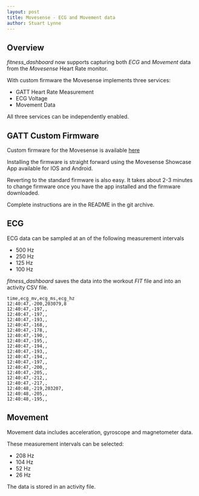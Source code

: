 ```yaml
---
layout: post
title: Movesense - ECG and Movement data
author: Stuart Lynne
---
```

## Overview

*fitness_dashboard* now supports capturing both *ECG* and *Movement* data from the *Movesense* Heart Rate monitor.

With custom firmware the Movesense implements three services:

- GATT Heart Rate Measurement
- ECG Voltage
- Movement Data

All three services can be independently enabled.

## GATT Custom Firmware

Custom firmware for the Movesense is available [here](https://github.com/JonasPrimbs/movesense-ble-ecg-firmware)

Installing the firmware is straight forward using the Movesense Showcase App available for IOS and Android.

Reverting to the standard firmware is also easy. It takes about 2-3 minutes to change firmware once you have the app installed and the firmware downloaded.

Complete instructions are in the README in the git archive.


## ECG

ECG data can be sampled at an of the following measurement intervals
- 500 Hz
- 250 Hz
- 125 Hz
- 100 Hz

*fitness_dashboard* saves the data into the workout *FIT* file and into an activity CSV file.

```
time,ecg_mv,ecg_ms,ecg_hz
12:40:47,-200,203079,8
12:40:47,-197,,
12:40:47,-197,,
12:40:47,-193,,
12:40:47,-168,,
12:40:47,-178,,
12:40:47,-190,,
12:40:47,-195,,
12:40:47,-194,,
12:40:47,-193,,
12:40:47,-194,,
12:40:47,-197,,
12:40:47,-200,,
12:40:47,-205,,
12:40:47,-212,,
12:40:47,-217,,
12:40:48,-219,203207,
12:40:48,-205,,
12:40:48,-195,,
```

## Movement

Movement data includes acceleration, gyroscope and magnetometer data.

These measurement intervals can be selected:

- 208 Hz
- 104 Hz
- 52 Hz
- 26 Hz

The data is stored in an activity file.

```
```


